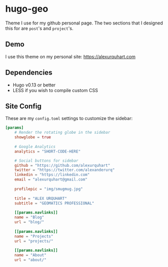 # hugo-geo
Theme I use for my github personal page. The two sections that I designed this for are `post`'s and `project`'s.

## Demo
I use this theme on my personal site: https://alexurquhart.com

## Dependencies
- Hugo v0.13 or better
- LESS if you wish to compile custom CSS

## Site Config
These are my `config.toml` settings to customize the sidebar:

```toml
[params]
	# Render the rotating globe in the sidebar
	showglobe = true
 	
	# Google Analytics
	analytics = "SHORT-CODE-HERE"

	# Social buttons for sidebar
	github = "https://github.com/alexurquhart"
	twitter = "https://twitter.com/alexanderurq"
	linkedin = "https://linkedin.com"
	email = "alexurquhart@gmail.com"
	
	profilepic = "img/smugmug.jpg"
	
	title = "ALEX URQUHART"
	subtitle = "GEOMATICS PROFESSIONAL"
	
	[[params.navlinks]]
	name = "Blog"
	url = "blog/"
	
	[[params.navlinks]]
	name = "Projects"
	url = "projects/"
	
	[[params.navlinks]]
	name = "About"
	url = "about/"
```
